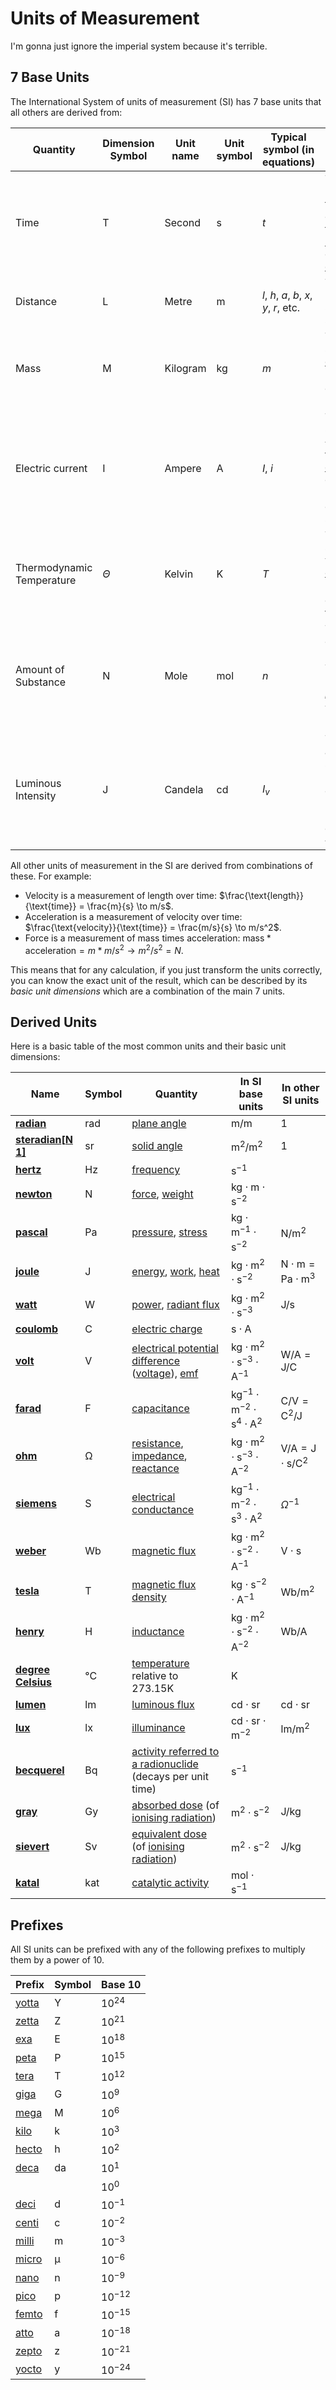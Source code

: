 # Units of Measurement

I'm gonna just ignore the imperial system because it's terrible.

## 7 Base Units

The International System of units of measurement (SI) has 7 base units that all others are derived from:

| **Quantity**              | **Dimension Symbol** | **Unit name** | **Unit symbol** | **Typical symbol (in equations)**       | **Definition**                                               |
| ------------------------- | -------------------- | ------------- | --------------- | --------------------------------------- | ------------------------------------------------------------ |
| Time                      | T                    | Second        | s               | $t$                                     | The duration of $9192631770$ periods of the radiation corresponding to the transition between the two [hyperfine](https://en.wikipedia.org/wiki/Hyperfine_structure) levels of the [ground state](https://en.wikipedia.org/wiki/Ground_state) of the [caesium-133](https://en.wikipedia.org/wiki/Caesium-133) atom. |
| Distance                  | L                    | Metre         | m               | $l$, $h$, $a$, $b$, $x$, $y$, $r$, etc. | The distance travelled by light in a vacuum in $\frac{1}{299792458}$ seconds. |
| Mass                      | M                    | Kilogram      | kg              | $m$                                     | The kilogram is defined by setting the [Planck constant](https://en.wikipedia.org/wiki/Planck_constant) $h$ exactly to $6.62607015*10^{−34} \text{J}\cdot\text{s}$, given the definitions of the metre and the second. |
| Electric current          | I                    | Ampere        | A               | $I$, $i$                                | The flow of exactly $\frac{1}{1.602176634*10^{19}}$ times the [elementary charge](https://en.wikipedia.org/wiki/Elementary_charge) $e$ per second, equalling approximately  $6.2415090744*10^{18}$ elementary charges per second. |
| Thermodynamic Temperature | $\Theta$             | Kelvin        | K               | $T$                                     | The kelvin is defined by setting the fixed numerical value of the [Boltzmann constant](https://en.wikipedia.org/wiki/Boltzmann_constant) $k$ to $1.380649*10^{−23} \text{J}\cdot\text{K}^{−1}$, given the definition of the kilogram, the metre, and the second. |
| Amount of Substance       | N                    | Mole          | mol             | $n$                                     | The amount of substance of exactly $6.02214076*10^{23}$ elementary entities. This number is the fixed numerical value of the [Avogadro constant](https://en.wikipedia.org/wiki/Avogadro_constant), $N_A$, when expressed in the unit $\text{mol}^{−1}$. |
| Luminous Intensity        | J                    | Candela       | cd              | $I_v$                                   | The luminous intensity, in a given direction, of a source that emits monochromatic radiation of frequency $5.4*10^{14}$ hertz and that has a radiant intensity in that direction of $\frac{1}{683}$ watt per [steradian](https://en.wikipedia.org/wiki/Steradian). |

All other units of measurement in the SI are derived from combinations of these. For example:

- Velocity is a measurement of length over time: $\frac{\text{length}}{\text{time}} = \frac{m}{s} \to m/s$.
- Acceleration is a measurement of velocity over time: $\frac{\text{velocity}}{\text{time}} = \frac{m/s}{s} \to m/s^2$.
- Force is a measurement of mass times acceleration: $\text{mass}*\text{acceleration} = m*m/s^2 \to m^2/s^2 = N$.

This means that for any calculation, if you just transform the units correctly, you can know the exact unit of the result, which can be described by its *basic unit dimensions* which are a combination of the main 7 units.

## Derived Units

Here is a basic table of the most common units and their basic unit dimensions:

| Name                                                         | Symbol | Quantity                                                     | In SI base units                                | In other SI units |
| ------------------------------------------------------------ | ------ | ------------------------------------------------------------ | ----------------------------------------------- | ----------------- |
| **[radian](https://en.wikipedia.org/wiki/Radian)**           | rad    | [plane angle](https://en.wikipedia.org/wiki/Angle)           | $\text{m}/\text{m}$                             | 1                 |
| **[steradian](https://en.wikipedia.org/wiki/Steradian)[[N 1\]](https://en.wikipedia.org/wiki/International_System_of_Units#cite_note-:0-129)** | sr     | [solid angle](https://en.wikipedia.org/wiki/Solid_angle)     | $\text{m}^2/\text{m}^2$                         | 1                 |
| **[hertz](https://en.wikipedia.org/wiki/Hertz)**             | Hz     | [frequency](https://en.wikipedia.org/wiki/Frequency)         | $\text{s}^{−1}$                                 |                   |
| **[newton](https://en.wikipedia.org/wiki/Newton_(unit))**    | N      | [force](https://en.wikipedia.org/wiki/Force), [weight](https://en.wikipedia.org/wiki/Weight) | $\text{kg}\cdot\text{m}\cdot\text{s}^{−2}$      |                   |
| **[pascal](https://en.wikipedia.org/wiki/Pascal_(unit))**    | Pa     | [pressure](https://en.wikipedia.org/wiki/Pressure), [stress](https://en.wikipedia.org/wiki/Stress_(physics)) | $\text{kg}\cdot\text{m}^{−1}\cdot\text{s}^{−2}$ | $\text{N}/\text{m}^2$ |
| **[joule](https://en.wikipedia.org/wiki/Joule)**             | J      | [energy](https://en.wikipedia.org/wiki/Energy), [work](https://en.wikipedia.org/wiki/Mechanical_work), [heat](https://en.wikipedia.org/wiki/Heat) | $\text{kg}\cdot\text{m}^2\cdot\text{s}^{−2}$           | $\text{N}\cdot\text{m} = \text{Pa}\cdot\text{m}^3$ |
| **[watt](https://en.wikipedia.org/wiki/Watt)**               | W      | [power](https://en.wikipedia.org/wiki/Power_(physics)), [radiant flux](https://en.wikipedia.org/wiki/Radiant_flux) | $\text{kg}\cdot\text{m}^2\cdot\text{s}^{−3}$            | $\text{J}/\text{s}$ |
| **[coulomb](https://en.wikipedia.org/wiki/Coulomb)**         | C      | [electric charge](https://en.wikipedia.org/wiki/Electric_charge) | $\text{s}\cdot\text{A}$                             |                   |
| **[volt](https://en.wikipedia.org/wiki/Volt)**               | V      | [electrical potential difference](https://en.wikipedia.org/wiki/Electrical_potential_difference) ([voltage](https://en.wikipedia.org/wiki/Voltage)), [emf](https://en.wikipedia.org/wiki/Electromotive_force) | $\text{kg}\cdot\text{m}^2\cdot\text{s}^{−3}\cdot\text{A}^{−1}$ | $\text{W}/\text{A} = \text{J}/\text{C}$ |
| **[farad](https://en.wikipedia.org/wiki/Farad)**             | F      | [capacitance](https://en.wikipedia.org/wiki/Capacitance)     | $\text{kg}^{−1}\cdot\text{m}^{−2}\cdot\text{s}^4\cdot\text{A}^2$ | $\text{C}/\text{V} = \text{C}^2/\text{J}$ |
| **[ohm](https://en.wikipedia.org/wiki/Ohm_(unit))**          | Ω      | [resistance](https://en.wikipedia.org/wiki/Electrical_resistance), [impedance](https://en.wikipedia.org/wiki/Electrical_impedance), [reactance](https://en.wikipedia.org/wiki/Reactance_(electronics)) | $\text{kg}\cdot\text{m}^2\cdot\text{s}^{−3}\cdot\text{A}^{−2}$ | $\text{V}/\text{A} = \text{J}\cdot\text{s}/\text{C}^2$ |
| **[siemens](https://en.wikipedia.org/wiki/Siemens_(unit))**  | S      | [electrical conductance](https://en.wikipedia.org/wiki/Electrical_conductance) | $\text{kg}^{−1}\cdot\text{m}^{−2}\cdot\text{s}^3\cdot\text{A}^2$ | $\Omega^{−1}$    |
| **[weber](https://en.wikipedia.org/wiki/Weber_(unit))**      | Wb     | [magnetic flux](https://en.wikipedia.org/wiki/Magnetic_flux) | $\text{kg}\cdot\text{m}^2\cdot\text{s}^{−2}\cdot\text{A}^{−1}$ | $\text{V}\cdot\text{s}$ |
| **[tesla](https://en.wikipedia.org/wiki/Tesla_(unit))**      | T      | [magnetic flux density](https://en.wikipedia.org/wiki/Magnetic_flux_density) | $\text{kg}\cdot\text{s}^{−2}\cdot\text{A}^{−1}$         | $\text{Wb}/\text{m}^2$ |
| **[henry](https://en.wikipedia.org/wiki/Henry_(unit))**      | H      | [inductance](https://en.wikipedia.org/wiki/Inductance)       | $\text{kg}\cdot\text{m}^2\cdot\text{s}^{−2}\cdot\text{A}^{−2}$ | $\text{Wb}/\text{A}$ |
| **[degree Celsius](https://en.wikipedia.org/wiki/Degree_Celsius)** | °C     | [temperature](https://en.wikipedia.org/wiki/Temperature) relative to $273.15\text{K}$ | $\text{K}$                                      |                   |
| **[lumen](https://en.wikipedia.org/wiki/Lumen_(unit))**      | lm     | [luminous flux](https://en.wikipedia.org/wiki/Luminous_flux) | $\text{cd}\cdot\text{sr}$                          | $\text{cd}\cdot\text{sr}$ |
| **[lux](https://en.wikipedia.org/wiki/Lux)**                 | lx     | [illuminance](https://en.wikipedia.org/wiki/Illuminance)     | $\text{cd}\cdot\text{sr}\cdot\text{m}^{−2}$      | $\text{lm}/\text{m}^2$ |
| **[becquerel](https://en.wikipedia.org/wiki/Becquerel)**     | Bq     | [activity referred to a radionuclide](https://en.wikipedia.org/wiki/Radioactive_decay) (decays per unit time) | $\text{s}^{−1}$                                 |                   |
| **[gray](https://en.wikipedia.org/wiki/Gray_(unit))**        | Gy     | [absorbed dose](https://en.wikipedia.org/wiki/Absorbed_dose) (of [ionising radiation](https://en.wikipedia.org/wiki/Ionising_radiation)) | $\text{m}^2\cdot\text{s}^{−2}$                      | $\text{J}/\text{kg}$ |
| **[sievert](https://en.wikipedia.org/wiki/Sievert)**         | Sv     | [equivalent dose](https://en.wikipedia.org/wiki/Equivalent_dose) (of [ionising radiation](https://en.wikipedia.org/wiki/Ionising_radiation)) | $\text{m}^2\cdot\text{s}^{−2}$                      | $\text{J}/\text{kg}$ |
| **[katal](https://en.wikipedia.org/wiki/Katal)**             | kat    | [catalytic activity](https://en.wikipedia.org/wiki/Catalytic_activity) | $\text{mol}\cdot\text{s}^{−1}$                     |                   |

## Prefixes

All SI units can be prefixed with any of the following prefixes to multiply them by a power of 10.

| **Prefix**                                    | **Symbol** | **Base 10** |
| --------------------------------------------- | ---------- | ----------- |
| [yotta](https://en.wikipedia.org/wiki/Yotta-) | Y          | $10^{24}$   |
| [zetta](https://en.wikipedia.org/wiki/Zetta-) | Z          | $10^{21}$   |
| [exa](https://en.wikipedia.org/wiki/Exa-)     | E          | $10^{18}$   |
| [peta](https://en.wikipedia.org/wiki/Peta-)   | P          | $10^{15}$   |
| [tera](https://en.wikipedia.org/wiki/Tera-)   | T          | $10^{12}$   |
| [giga](https://en.wikipedia.org/wiki/Giga-)   | G          | $10^9$      |
| [mega](https://en.wikipedia.org/wiki/Mega-)   | M          | $10^6$      |
| [kilo](https://en.wikipedia.org/wiki/Kilo-)   | k          | $10^3$      |
| [hecto](https://en.wikipedia.org/wiki/Hecto-) | h          | $10^2$      |
| [deca](https://en.wikipedia.org/wiki/Deca-)   | da         | $10^1$      |
|                                               |            | $10^0$      |
| [deci](https://en.wikipedia.org/wiki/Deci-)   | d          | $10^{-1}$   |
| [centi](https://en.wikipedia.org/wiki/Centi-) | c          | $10^{-2}$   |
| [milli](https://en.wikipedia.org/wiki/Milli-) | m          | $10^{-3}$   |
| [micro](https://en.wikipedia.org/wiki/Micro-) | μ          | $10^{-6}$   |
| [nano](https://en.wikipedia.org/wiki/Nano-)   | n          | $10^{-9}$   |
| [pico](https://en.wikipedia.org/wiki/Pico-)   | p          | $10^{-12}$  |
| [femto](https://en.wikipedia.org/wiki/Femto-) | f          | $10^{-15}$  |
| [atto](https://en.wikipedia.org/wiki/Atto-)   | a          | $10^{-18}$  |
| [zepto](https://en.wikipedia.org/wiki/Zepto-) | z          | $10^{-21}$  |
| [yocto](https://en.wikipedia.org/wiki/Yocto-) | y          | $10^{-24}$  |

